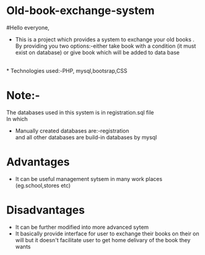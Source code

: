 # Old-book-exchange-system<br>
#Hello everyone,
* This is a project which provides a system to exchange your old books . By providing you two options:-either take book with a condition (it must exist on database) or give book which will be added to data base
<br>
* Technologies used:-PHP, mysql,bootsrap,CSS

# Note:- 
  The databases used in this system is in registration.sql file<br>
  In which<br>
* Manually created databases are:-registration <br>
  and all other databases are build-in databases by mysql



# Advantages
* It can be useful management sytsem in many work places (eg.school,stores etc)

# Disadvantages
* It can be further modified into more advanced sytem
* It basically provide interface for user to exchange their books on their on will but it doesn't facilitate user to get home delivary of the book they wants

